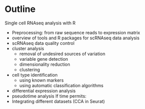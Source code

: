 # Outline
Single cell RNAseq analysis with R
 - Preprocessing: from raw sequence reads to expression matrix
 - overview of tools and R packages for scRNAseq data analysis
 - scRNAseq data quality control 
 - cluster analysis
    - removal of undesired sources of variation
    - variable gene detection
    - dimensionality reduction
    - clustering
 - cell type identification
   - using known markers
   - using automatic classification algorithms
 - differential expression analysis
 - pseudotime analysis
If time permits:
 - Integrating different datasets (CCA in Seurat)